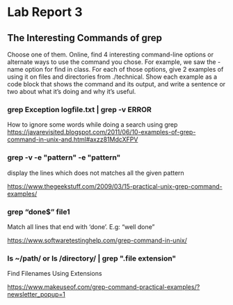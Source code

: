 # Lab Report 3

## The Interesting Commands of grep
Choose one of them. Online, find 4 interesting command-line options or alternate ways to use 
the command you chose. For example, we saw the -name option for find in class. For each of 
those options, give 2 examples of using it on files and directories from ./technical. Show 
each example as a code block that shows the command and its output, and write a sentence or 
two about what it’s doing and why it’s useful.

### grep Exception logfile.txt | grep -v ERROR

How to ignore some words while doing a search using grep
https://javarevisited.blogspot.com/2011/06/10-examples-of-grep-command-in-unix-and.html#axzz81MdcXFPV 


### grep -v -e "pattern" -e "pattern"
display the lines which does not matches all the given pattern


https://www.thegeekstuff.com/2009/03/15-practical-unix-grep-command-examples/

### grep “done$” file1
Match all lines that end with ‘done’. E.g: “well done”

https://www.softwaretestinghelp.com/grep-command-in-unix/

### ls ~/path/ or  ls /directory/ | grep ".file extension"

Find Filenames Using Extensions

https://www.makeuseof.com/grep-command-practical-examples/?newsletter_popup=1